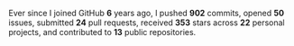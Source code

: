 Ever since I joined GitHub **6** years ago, I pushed **902** commits, opened **50** issues, submitted **24** pull requests, received **353** stars across **22** personal projects, and contributed to **13** public repositories.